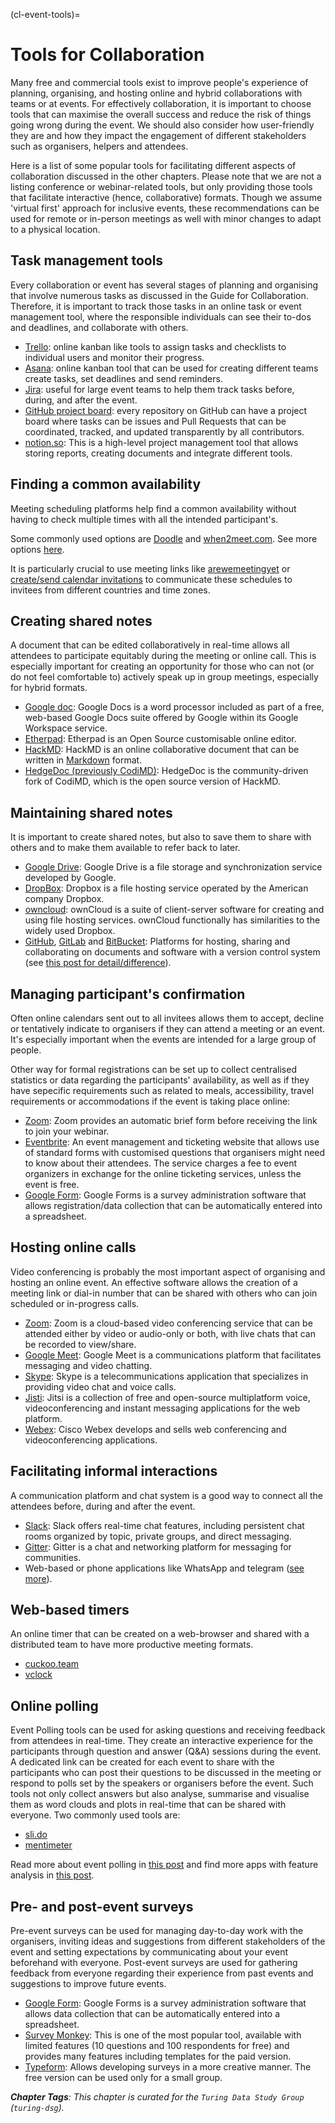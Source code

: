 (cl-event-tools)=
# Tools for Collaboration

Many free and commercial tools exist to improve people's experience of planning, organising, and hosting online and hybrid collaborations with teams or at events.
For effectively collaboration, it is important to choose tools that can maximise the overall success and reduce the risk of things going wrong during the event.
We should also consider how user-friendly they are and how they impact the engagement of different stakeholders such as organisers, helpers and attendees.

Here is a list of some popular tools for facilitating different aspects of collaboration discussed in the other chapters.
Please note that we are not a listing conference or webinar-related tools, but only providing those tools that facilitate interactive (hence, collaborative) formats.
Though we assume 'virtual first' approach for inclusive events, these recommendations can be used for remote or in-person meetings as well with minor changes to adapt to a physical location.

## Task management tools

Every collaboration or event has several stages of planning and organising that involve numerous tasks as discussed in the Guide for Collaboration.
Therefore, it is important to track those tasks in an online task or event management tool, where the responsible individuals can see their to-dos and deadlines, and collaborate with others.

- [Trello](https://trello.com/): online kanban like tools to assign tasks and checklists to individual users and monitor their progress.
- [Asana](https://asana.com/): online kanban tool that can be used for creating different teams create tasks, set deadlines and send reminders.
- [Jira](https://www.atlassian.com/software/jira): useful for large event teams to help them track tasks before, during, and after the event.
- [GitHub project board](https://github.com/features/project-management/): every repository on GitHub can have a project board where tasks can be issues and Pull Requests that can be coordinated, tracked, and updated transparently by all contributors.
- [notion.so](https://www.notion.so/): This is a high-level project management tool that allows storing reports, creating documents and integrate different tools.

## Finding a common availability

Meeting scheduling platforms help find a common availability without having to check multiple times with all the intended participant's.

Some commonly used options are [Doodle](https://doodle.com/poll/) and [when2meet.com](https://www.when2meet.com/).
See more options [here](https://zapier.com/blog/best-meeting-scheduler-apps/).

It is particularly crucial to use meeting links like [arewemeetingyet](https://arewemeetingyet.com/#form) or [create/send calendar invitations](https://www.calendar.com/blog/how-to-send-a-google-calendar-invite/) to communicate these schedules to invitees from different countries and time zones.

## Creating shared notes

A document that can be edited collaboratively in real-time allows all attendees to participate equitably during the meeting or online call.
This is especially important for creating an opportunity for those who can not (or do not feel comfortable to) actively speak up in group meetings, especially for hybrid formats.

- [Google doc](https://en.wikipedia.org/wiki/Google_Docs): Google Docs is a word processor included as part of a free, web-based Google Docs suite offered by Google within its Google Workspace service.
- [Etherpad](https://etherpad.org/): Etherpad is an Open Source customisable online editor.
- [HackMD](https://hackmd.io/): HackMD is an online collaborative document that can be written in [Markdown](https://www.markdownguide.org/) format.
- [HedgeDoc (previously CodiMD)](https://demo.hedgedoc.org/): HedgeDoc is the community-driven fork of CodiMD, which is the open source version of HackMD.

## Maintaining shared notes

It is important to create shared notes, but also to save them to share with others and to make them available to refer back to later.

- [Google Drive](https://en.wikipedia.org/wiki/Google_Drive): Google Drive is a file storage and synchronization service developed by Google.
- [DropBox](https://www.dropbox.com/): Dropbox is a file hosting service operated by the American company Dropbox.
- [owncloud](https://owncloud.com/): ownCloud is a suite of client-server software for creating and using file hosting services. ownCloud functionally has similarities to the widely used Dropbox.
- [GitHub](https://github.com/), [GitLab](https://about.gitlab.com/free-trial/) and [BitBucket](https://bitbucket.org/product): Platforms for hosting, sharing and collaborating on documents and software with a version control system (see [this post for detail/difference](https://stackshare.io/stackups/bitbucket-vs-github-vs-gitlab)).

## Managing participant's confirmation

Often online calendars sent out to all invitees allows them to accept, decline or tentatively indicate to organisers if they can attend a meeting or an event.
It's especially important when the events are intended for a large group of people.

Other way for formal registrations can be set up to collect centralised statistics or data regarding the participants' availability, as well as if they have sepecific requirements such as related to meals, accessibility, travel requirements or accommodations if the event is taking place online:
- [Zoom](https://support.zoom.us/hc/en-us/articles/204619915-Scheduling-a-Webinar-with-Registration): Zoom provides an automatic brief form before receiving the link to join your webinar.
- [Eventbrite](https://www.eventbrite.com/): An event management and ticketing website that allows use of standard forms with customised questions that organisers might need to know about their attendees. The service charges a fee to event organizers in exchange for the online ticketing services, unless the event is free.
- [Google Form](https://en.wikipedia.org/wiki/Google_Forms): Google Forms is a survey administration software that allows registration/data collection that can be automatically entered into a spreadsheet.

## Hosting online calls

Video conferencing is probably the most important aspect of organising and hosting an online event.
An effective software allows the creation of a meeting link or dial-in number that can be shared with others who can join scheduled or in-progress calls.

- [Zoom](https://zoom.us): Zoom is a cloud-based video conferencing service that can be attended either by video or audio-only or both, with live chats that can be recorded to view/share.
- [Google Meet](https://en.wikipedia.org/wiki/Google_Meet): Google Meet is a communications platform that facilitates messaging and video chatting.
- [Skype](https://www.skype.com/en/): Skype is a telecommunications application that specializes in providing video chat and voice calls.
- [Jisti](https://meet.jit.si/): Jitsi is a collection of free and open-source multiplatform voice, videoconferencing and instant messaging applications for the web platform.
- [Webex](https://www.webex.com/): Cisco Webex develops and sells web conferencing and videoconferencing applications.

## Facilitating informal interactions

A communication platform and chat system is a good way to connect all the attendees before, during and after the event.
- [Slack](https://slack.com/): Slack offers real-time chat features, including persistent chat rooms organized by topic, private groups, and direct messaging.
- [Gitter](https://gitter.im/): Gitter is a chat and networking platform for messaging for communities.
- Web-based or phone applications like WhatsApp and telegram ([see more](https://www.makeuseof.com/tag/messaging-apps-phone-computer/)).

## Web-based timers

An online timer that can be created on a web-browser and shared with a distributed team to have more productive meeting formats.
- [cuckoo.team](https://cuckoo.team/)
- [vclock](https://vclock.com/timer/)

## Online polling

Event Polling tools can be used for asking questions and receiving feedback from attendees in real-time.
They create an interactive experience for the participants through question and answer (Q&A) sessions during the event.
A dedicated link can be created for each event to share with the participants who can post their questions to be discussed in the meeting or respond to polls set by the speakers or organisers before the event.
Such tools not only collect answers but also analyse, summarise and visualise them as word clouds and plots in real-time that can be shared with everyone.
Two commonly used tools are:

- [sli.do](https://www.sli.do/)
- [mentimeter](https://www.mentimeter.com/)

Read more about event polling in [this post](https://www.encore-anzpac.com/event-services/live-polling-for-events) and find more apps with feature analysis in [this post](https://www.worksup.com/event-interaction-app-feature-comparison/).

## Pre- and post-event surveys

Pre-event surveys can be used for managing day-to-day work with the organisers, inviting ideas and suggestions from different stakeholders of the event and setting expectations by communicating about your event beforehand with everyone.
Post-event surveys are used for gathering feedback from everyone regarding their experience from past events and suggestions to improve future events.

- [Google Form](https://en.wikipedia.org/wiki/Google_Forms): Google Forms is a survey administration software that allows data collection that can be automatically entered into a spreadsheet.
- [Survey Monkey](https://www.surveymonkey.com/): This is one of the most popular tool, available with limited features (10 questions and 100 respondents for free) and provides many features including templates for the paid version.
- [Typeform](https://www.typeform.com/surveys/): Allows developing surveys in a more creative manner. The free version can be used only for a small group.

***Chapter Tags**: This chapter is curated for the `Turing Data Study Group` (`turing-dsg`).*
